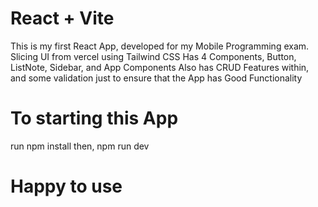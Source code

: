 # React + Vite

This is my first React App, developed for my Mobile Programming exam.
Slicing UI from vercel using Tailwind CSS
Has 4 Components, Button, ListNote, Sidebar, and App Components
Also has CRUD Features within, and some validation just to ensure that the App has Good Functionality

# To starting this App
run npm install
then, npm run dev
# Happy to use

